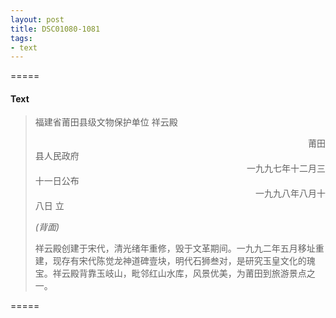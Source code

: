 ```yaml
---
layout: post
title: DSC01080-1081
tags:
- text
---
```


=====
#### Text
> 福建省莆田县级文物保护单位
> 祥云殿
> <div align="right">莆田</div>
> 县人民政府
> <div align="right">一九九七年十二月三</div>
> 十一日公布
> <div align="right">一九九八年八月十</div>
> 八日   立    
>   
> *(背面)*
> 
> 祥云殿创建于宋代，清光绪年重修，毁于文革期间。一九九二年五月移址重建，现存有宋代陈觉龙神道碑壹块，明代石狮叁对，是研究玉皇文化的瑰宝。祥云殿背靠玉岐山，毗邻红山水库，风景优美，为莆田到旅游景点之一。

=====